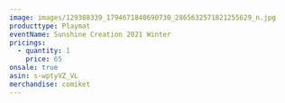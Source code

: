 ```yaml
---
image: images/129388339_1794671840690730_2865632571821255629_n.jpg
producttype: Playmat
eventName: Sunshine Creation 2021 Winter
pricings:
  - quantity: 1
    price: 65
onsale: true
asin: s-wptyVZ_VL
merchandise: comiket
---
```

